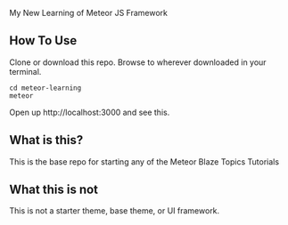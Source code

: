 My New Learning of Meteor JS Framework


## How To Use

Clone or download this repo. Browse to wherever downloaded in your terminal.

```
cd meteor-learning
meteor
```

Open up http://localhost:3000 and see this.


## What is this?

This is the base repo for starting any of the Meteor Blaze Topics Tutorials 

## What this is not

This is not a starter theme, base theme, or UI framework.
